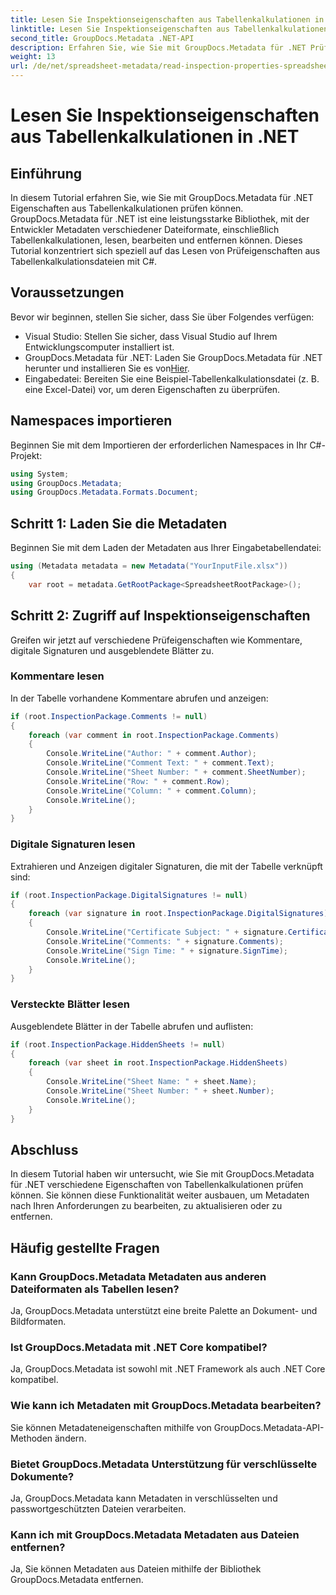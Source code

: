 ```yaml
---
title: Lesen Sie Inspektionseigenschaften aus Tabellenkalkulationen in .NET
linktitle: Lesen Sie Inspektionseigenschaften aus Tabellenkalkulationen in .NET
second_title: GroupDocs.Metadata .NET-API
description: Erfahren Sie, wie Sie mit GroupDocs.Metadata für .NET Prüfeigenschaften aus Tabellenkalkulationen lesen. Greifen Sie mühelos auf Kommentare, digitale Signaturen und ausgeblendete Blätter zu.
weight: 13
url: /de/net/spreadsheet-metadata/read-inspection-properties-spreadsheets/
---
```


# Lesen Sie Inspektionseigenschaften aus Tabellenkalkulationen in .NET

## Einführung
In diesem Tutorial erfahren Sie, wie Sie mit GroupDocs.Metadata für .NET Eigenschaften aus Tabellenkalkulationen prüfen können. GroupDocs.Metadata für .NET ist eine leistungsstarke Bibliothek, mit der Entwickler Metadaten verschiedener Dateiformate, einschließlich Tabellenkalkulationen, lesen, bearbeiten und entfernen können. Dieses Tutorial konzentriert sich speziell auf das Lesen von Prüfeigenschaften aus Tabellenkalkulationsdateien mit C#.
## Voraussetzungen
Bevor wir beginnen, stellen Sie sicher, dass Sie über Folgendes verfügen:
- Visual Studio: Stellen Sie sicher, dass Visual Studio auf Ihrem Entwicklungscomputer installiert ist.
-  GroupDocs.Metadata für .NET: Laden Sie GroupDocs.Metadata für .NET herunter und installieren Sie es von[Hier](https://releases.groupdocs.com/metadata/net/).
- Eingabedatei: Bereiten Sie eine Beispiel-Tabellenkalkulationsdatei (z. B. eine Excel-Datei) vor, um deren Eigenschaften zu überprüfen.

## Namespaces importieren
Beginnen Sie mit dem Importieren der erforderlichen Namespaces in Ihr C#-Projekt:
```csharp
using System;
using GroupDocs.Metadata;
using GroupDocs.Metadata.Formats.Document;
```
## Schritt 1: Laden Sie die Metadaten
Beginnen Sie mit dem Laden der Metadaten aus Ihrer Eingabetabellendatei:
```csharp
using (Metadata metadata = new Metadata("YourInputFile.xlsx"))
{
    var root = metadata.GetRootPackage<SpreadsheetRootPackage>();
```
## Schritt 2: Zugriff auf Inspektionseigenschaften
Greifen wir jetzt auf verschiedene Prüfeigenschaften wie Kommentare, digitale Signaturen und ausgeblendete Blätter zu.
### Kommentare lesen
In der Tabelle vorhandene Kommentare abrufen und anzeigen:
```csharp
if (root.InspectionPackage.Comments != null)
{
    foreach (var comment in root.InspectionPackage.Comments)
    {
        Console.WriteLine("Author: " + comment.Author);
        Console.WriteLine("Comment Text: " + comment.Text);
        Console.WriteLine("Sheet Number: " + comment.SheetNumber);
        Console.WriteLine("Row: " + comment.Row);
        Console.WriteLine("Column: " + comment.Column);
        Console.WriteLine();
    }
}
```
### Digitale Signaturen lesen
Extrahieren und Anzeigen digitaler Signaturen, die mit der Tabelle verknüpft sind:
```csharp
if (root.InspectionPackage.DigitalSignatures != null)
{
    foreach (var signature in root.InspectionPackage.DigitalSignatures)
    {
        Console.WriteLine("Certificate Subject: " + signature.CertificateSubject);
        Console.WriteLine("Comments: " + signature.Comments);
        Console.WriteLine("Sign Time: " + signature.SignTime);
        Console.WriteLine();
    }
}
```
### Versteckte Blätter lesen
Ausgeblendete Blätter in der Tabelle abrufen und auflisten:
```csharp
if (root.InspectionPackage.HiddenSheets != null)
{
    foreach (var sheet in root.InspectionPackage.HiddenSheets)
    {
        Console.WriteLine("Sheet Name: " + sheet.Name);
        Console.WriteLine("Sheet Number: " + sheet.Number);
        Console.WriteLine();
    }
}
```

## Abschluss
In diesem Tutorial haben wir untersucht, wie Sie mit GroupDocs.Metadata für .NET verschiedene Eigenschaften von Tabellenkalkulationen prüfen können. Sie können diese Funktionalität weiter ausbauen, um Metadaten nach Ihren Anforderungen zu bearbeiten, zu aktualisieren oder zu entfernen.

## Häufig gestellte Fragen
### Kann GroupDocs.Metadata Metadaten aus anderen Dateiformaten als Tabellen lesen?
Ja, GroupDocs.Metadata unterstützt eine breite Palette an Dokument- und Bildformaten.
### Ist GroupDocs.Metadata mit .NET Core kompatibel?
Ja, GroupDocs.Metadata ist sowohl mit .NET Framework als auch .NET Core kompatibel.
### Wie kann ich Metadaten mit GroupDocs.Metadata bearbeiten?
Sie können Metadateneigenschaften mithilfe von GroupDocs.Metadata-API-Methoden ändern.
### Bietet GroupDocs.Metadata Unterstützung für verschlüsselte Dokumente?
Ja, GroupDocs.Metadata kann Metadaten in verschlüsselten und passwortgeschützten Dateien verarbeiten.
### Kann ich mit GroupDocs.Metadata Metadaten aus Dateien entfernen?
Ja, Sie können Metadaten aus Dateien mithilfe der Bibliothek GroupDocs.Metadata entfernen.